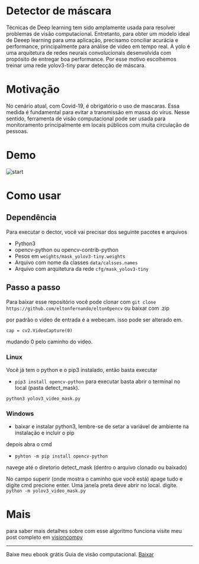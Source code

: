 # Detector de máscara
Técnicas de Deep learning tem sido amplamente usada para resolver problemas de visão computacional. Entretanto, para obter um modelo ideal de Deeep learning para uma aplicação, precisamo conciliar acurácia e performance, principalmente para análise de video em tempo real. A yolo é uma arquitetura de redes neurais convolucionais desenvolvida com propósito de entregar boa performance. Por esse motivo escolhemos treinar uma rede yolov3-tiny parar detecção de máscara. 

# Motivação
No cenário atual, com Covid-19, é obrigatório o uso de mascaras. Essa medida é fundamental para evitar a transmissão em massa do vírus. Nesse sentido, ferramenta de visão computacional pode ser usada para monitoramento principalmente em locais públicos com muita circulação de pessoas.

# Demo

![start](./doc/demo.gif)

# Como usar
## Dependência
Para executar o dector, você vai precisar dos seguinte pacotes e arquivos

* Python3
* opencv-python ou opencv-contrib-python
* Pesos em ``weights/mask_yolov3-tiny.weights``
* Arquivo com nome da classes ``data/calsses.names``
* Arquivo com arquitetura da rede ``cfg/mask_yolov3-tiny``

## Passo a passo
Para baixar esse repositório você pode clonar  com ``git clone https://github.com/eltonfernando/eltonOpencv`` ou baixar com .zip

por padrão o video de entrada é a webecam. isso pode ser alterado em.

``cap = cv2.VideoCapture(0)``

mudando 0 pelo caminho do video.

### Linux
Você já tem o python e o pip3 instalado, então basta executar 
* ``pip3 install opencv-python``
para executar basta abrir o terminal no local (pasta detect_mask).

``python3 yolov3_video_mask.py``

### Windows
* baixar e instalar python3, lembre-se de setar a variável de ambiente na instalação e incluir o pip

depois abra o cmd 
* ``pyhton -m pip install opencv-python``

navege até o diretorio detect_mask (dentro o arquivo clonado ou baixado)
 
 No campo superir (onde mostra o caminho que você está) apage tudo e digite cmd precione enter. Uma janela preta deve abrir no local.
 digite. ``python -m yolov3_video_mask.py``
 
 # Mais
 para saber mais detalhes sobre com esse algoritmo funciona visite meu post completo em [visioncompy](http://visioncompy.com/)

---

Baixe meu ebook grátis Guia de visão computacional. [Baixar](https://eltonfernando904.wixsite.com/meusite)
